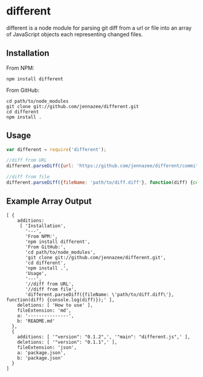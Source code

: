 different
=========

different is a node module for parsing git diff from a url or file into an array of JavaScript objects each representing changed files.

Installation
---

From NPM:

    npm install different

From GitHub:

    cd path/to/node_modules
    git clone git://github.com/jennazee/different.git
    cd different
    npm install .


Usage
---

```js
var different = require('different');

//diff from URL
different.parseDiff({url: 'https://github.com/jennazee/different/commit/6b7c205aa17e70f4958e8a7c20fccac8318480ff.diff'}, function(diff) {console.log(diff)});

//diff from file
different.parseDiff({fileName: 'path/to/diff.diff'}, function(diff) {console.log(diff)});

```

Example Array Output
---
```
[ {
    additions:
     [ 'Installation',
       '---',
       'From NPM:',
       'npm install different',
       'From GitHub:',
       'cd path/to/node_modules',
       'git clone git://github.com/jennazee/different.git',
       'cd different',
       'npm install .',
       'Usage',
       '---',
       '//diff from URL',
       '//diff from file',
       'different.parseDiff({fileName: \'path/to/diff.diff\'}, function(diff) {console.log(diff)});' ],
    deletions: [ 'How to use' ],
    fileExtension: 'md',
    a: '---------------',
    b: 'README.md'
  },
  {
    additions: [ '"version": "0.1.2",', '"main": "different.js",' ],
    deletions: [ '"version": "0.1.1",' ],
    fileExtension: 'json',
    a: 'package.json',
    b: 'package.json'
  }
]

```